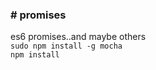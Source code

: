 <h3># promises</h3>
es6 promises..and maybe others
<code>
sudo npm install -g mocha
npm install
</code>
